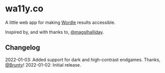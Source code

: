 # wa11y.co

A little web app for making [Wordle](https://www.powerlanguage.co.uk/wordle/) results accessible.

Inspired by, and with thanks to, [@magslhalliday](https://twitter.com/magslhalliday).

## Changelog

2022-01-03: Added support for dark and high-contrast endgames. Thanks, [@Brunty](https://twitter.com/Brunty/status/1477905622876180480)!
2022-01-02: Initial release.
